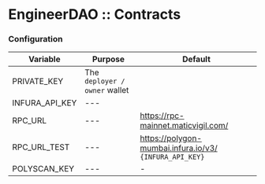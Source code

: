 # EngineerDAO :: Contracts

### Configuration

| Variable                                        | Purpose                                                                                          | Default                                                                                  |
| ----------------------------------------------- | ------------------------------------------------------------------------------------------------ | ---------------------------------------------------------------------------------------- |
| PRIVATE_KEY              |         The `deployer / owner` wallet               |                                          |
| INFURA_API_KEY | ---    |  |
| RPC_URL | ---  | https://rpc-mainnet.maticvigil.com/                                                                    |
| RPC_URL_TEST         | ---   | https://polygon-mumbai.infura.io/v3/ `{INFURA_API_KEY}`   |
| POLYSCAN_KEY      | ---       | -                                                                                        |
